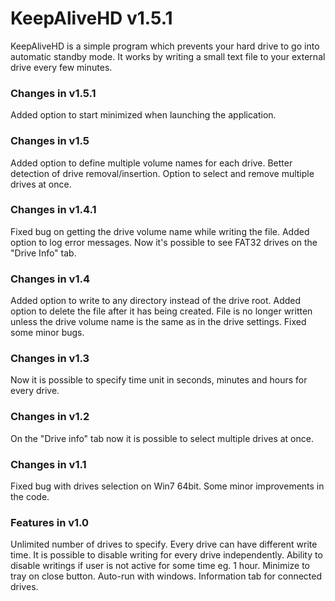 # KeepAliveHD v1.5.1
KeepAliveHD is a simple program which prevents your hard drive to go into automatic standby mode. It works by writing a small text file to your external drive every few minutes.

### Changes in v1.5.1
Added option to start minimized when launching the application.

### Changes in v1.5
Added option to define multiple volume names for each drive.
Better detection of drive removal/insertion.
Option to select and remove multiple drives at once.

### Changes in v1.4.1
Fixed bug on getting the drive volume name while writing the file.
Added option to log error messages.
Now it's possible to see FAT32 drives on the "Drive Info" tab.

### Changes in v1.4
Added option to write to any directory instead of the drive root.
Added option to delete the file after it has being created.
File is no longer written unless the drive volume name is the same as in the drive settings.
Fixed some minor bugs.

### Changes in v1.3
Now it is possible to specify time unit in seconds, minutes and hours for every drive.

### Changes in v1.2
On the "Drive info" tab now it is possible to select multiple drives at once.

### Changes in v1.1
Fixed bug with drives selection on Win7 64bit.
Some minor improvements in the code.

### Features in v1.0
Unlimited number of drives to specify.
Every drive can have different write time.
It is possible to disable writing for every drive independently.
Ability to disable writings if user is not active for some time eg. 1 hour.
Minimize to tray on close button.
Auto-run with windows.
Information tab for connected drives.
